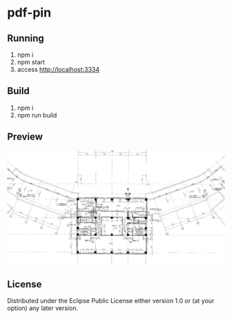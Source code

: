# pdf-pin

## Running

1. npm i 
1. npm start
1. access <http://localhost:3334>

## Build

1. npm i
1. npm run build

## Preview
![Alt Text](https://github.com/git497/pdf-pin/blob/master/preview.png)

## License
Distributed under the Eclipse Public License either version 1.0 or (at your option) any later version.
